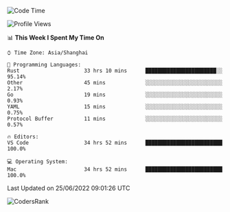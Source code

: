 <!--START_SECTION:waka-->
![Code Time](http://img.shields.io/badge/Code%20Time-1%2C440%20hrs%2045%20mins-blue)

![Profile Views](http://img.shields.io/badge/Profile%20Views-21-blue)

📊 **This Week I Spent My Time On** 

```text
⌚︎ Time Zone: Asia/Shanghai

💬 Programming Languages: 
Rust                     33 hrs 10 mins      ███████████████████████░░   95.14% 
Other                    45 mins             ░░░░░░░░░░░░░░░░░░░░░░░░░   2.17% 
Go                       19 mins             ░░░░░░░░░░░░░░░░░░░░░░░░░   0.93% 
YAML                     15 mins             ░░░░░░░░░░░░░░░░░░░░░░░░░   0.75% 
Protocol Buffer          11 mins             ░░░░░░░░░░░░░░░░░░░░░░░░░   0.57%

🔥 Editors: 
VS Code                  34 hrs 52 mins      █████████████████████████   100.0%

💻 Operating System: 
Mac                      34 hrs 52 mins      █████████████████████████   100.0%

```


 Last Updated on 25/06/2022 09:01:26 UTC
<!--END_SECTION:waka-->

![CodersRank](https://cr-skills-chart-widget.azurewebsites.net/api/api?username=BugenZhao&padding=16&tooltip=true&branding=false&sort-by-score=true&skills=Rust%2C%20Swift%2C%20C%2C%20TypeScript%2C%20Java%2C%20Go%2C%20Dart%2C%20C%2B%2B%2C%20Python%2C%20Assembly%2C%20Shell%2C%20Kotlin)
